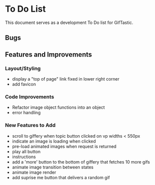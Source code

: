 # To Do List

This document serves as a development To Do list for GifTastic.

## Bugs

## Features and Improvements

### Layout/Styling
* display a "top of page" link fixed in lower right corner
* add favicon

### Code Improvements
* Refactor image object functions into an object
* error handling

### New Features to Add
* scroll to giffery when topic button clicked on vp widths < 550px
* indicate an image is loading when clicked
* pre-load animated images when request is returned
* play all button
* instructions
* add a 'more' button to the bottom of giffery that fetches 10 more gifs
* animate image transition between states
* animate image render
* add suprise me button that delivers a random gif